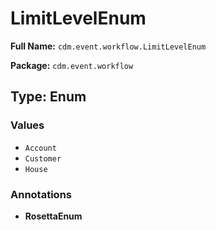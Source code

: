 # LimitLevelEnum

**Full Name:** `cdm.event.workflow.LimitLevelEnum`

**Package:** `cdm.event.workflow`

## Type: Enum

### Values

- `Account`
- `Customer`
- `House`
### Annotations

- **RosettaEnum**

